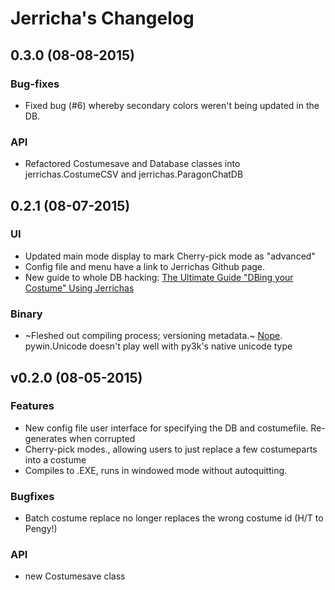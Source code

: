 # Jerricha's Changelog
## 0.3.0 (08-08-2015)
### Bug-fixes
* Fixed bug (#6) whereby secondary colors weren't being updated in the DB.
### API
* Refactored Costumesave and Database classes into jerrichas.CostumeCSV and jerrichas.ParagonChatDB


## 0.2.1 (08-07-2015)
### UI
* Updated main mode display to mark Cherry-pick mode as "advanced"
* Config file and menu have a link to Jerrichas Github page.
* New guide to whole DB hacking: [The Ultimate Guide "DBing your Costume" Using Jerrichas](./guide-to-jerrichas.md)

### Binary
* ~Fleshed out compiling process; versioning metadata.~ [Nope](https://stackoverflow.com/questions/31290641/how-do-i-use-pywintypes-unicode). pywin.Unicode doesn't play well with py3k's native unicode type

## v0.2.0 (08-05-2015)
### Features
* New config file user interface for specifying the DB and costumefile. Re-generates when corrupted
* Cherry-pick modes., allowing users to just replace a few costumeparts into a costume
* Compiles to .EXE, runs in windowed mode without autoquitting.

### Bugfixes
* Batch costume replace no longer replaces the wrong costume id (H/T to Pengy!)

### API
* new Costumesave class
